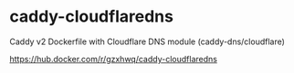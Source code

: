 
# caddy-cloudflaredns
Caddy v2 Dockerfile with Cloudflare DNS module (caddy-dns/cloudflare)


https://hub.docker.com/r/gzxhwq/caddy-cloudflaredns
